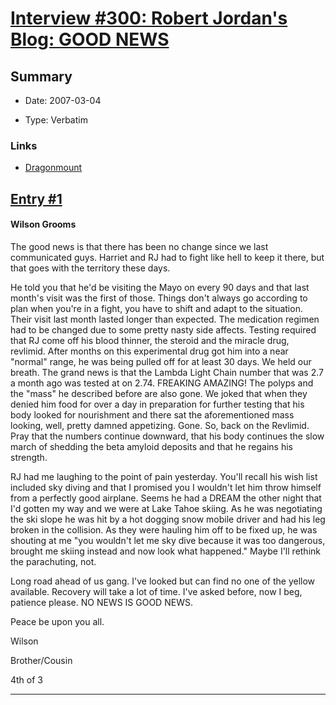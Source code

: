 # [Interview #300: Robert Jordan's Blog: GOOD NEWS](https://www.theoryland.com/intvmain.php?i=300)

## Summary

- Date: 2007-03-04

- Type: Verbatim

### Links

- [Dragonmount](http://www.dragonmount.com/forums/blog/4/entry-373-good-news/)


## [Entry #1](https://www.theoryland.com/intvmain.php?i=300#1)

#### Wilson Grooms

The good news is that there has been no change since we last communicated guys. Harriet and RJ had to fight like hell to keep it there, but that goes with the territory these days.

He told you that he'd be visiting the Mayo on every 90 days and that last month's visit was the first of those. Things don't always go according to plan when you're in a fight, you have to shift and adapt to the situation. Their visit last month lasted longer than expected. The medication regimen had to be changed due to some pretty nasty side affects. Testing required that RJ come off his blood thinner, the steroid and the miracle drug, revlimid. After months on this experimental drug got him into a near "normal" range, he was being pulled off for at least 30 days. We held our breath. The grand news is that the Lambda Light Chain number that was 2.7 a month ago was tested at on 2.74. FREAKING AMAZING! The polyps and the "mass" he described before are also gone. We joked that when they denied him food for over a day in preparation for further testing that his body looked for nourishment and there sat the aforementioned mass looking, well, pretty damned appetizing. Gone. So, back on the Revlimid. Pray that the numbers continue downward, that his body continues the slow march of shedding the beta amyloid deposits and that he regains his strength.

RJ had me laughing to the point of pain yesterday. You'll recall his wish list included sky diving and that I promised you I wouldn't let him throw himself from a perfectly good airplane. Seems he had a DREAM the other night that I'd gotten my way and we were at Lake Tahoe skiing. As he was negotiating the ski slope he was hit by a hot dogging snow mobile driver and had his leg broken in the collision. As they were hauling him off to be fixed up, he was shouting at me "you wouldn't let me sky dive because it was too dangerous, brought me skiing instead and now look what happened." Maybe I'll rethink the parachuting, not.

Long road ahead of us gang. I've looked but can find no one of the yellow available. Recovery will take a lot of time. I've asked before, now I beg, patience please. NO NEWS IS GOOD NEWS.

Peace be upon you all.

Wilson
  
Brother/Cousin
  
4th of 3


---

